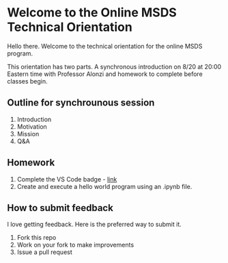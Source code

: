 # Welcome to the Online MSDS Technical Orientation
Hello there. Welcome to the technical orientation for the online MSDS program.

This orientation has two parts. A synchronous introduction on 8/20 at 20:00 Eastern time with Professor Alonzi and homework to complete before classes begin.

## Outline for synchrounous session
1. Introduction
2. Motivation
3. Mission
4. Q&A

## Homework

1. Complete the VS Code badge - [link](https://github.com/UVADS/orientation-technical/blob/main/badges/vscode.md)
2. Create and execute a hello world program using an .ipynb file.


## How to submit feedback
I love getting feedback. Here is the preferred way to submit it.
1. Fork this repo
2. Work on your fork to make improvements
3. Issue a pull request
